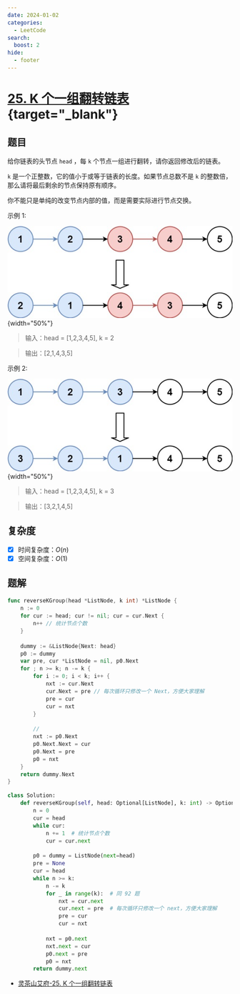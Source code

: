 ```yaml
---
date: 2024-01-02
categories:
  - LeetCode
search:
  boost: 2
hide:
  - footer
---
```


# [25. K 个一组翻转链表](https://leetcode.cn/problems/reverse-nodes-in-k-group){target="_blank"}

## 题目

给你链表的头节点 `head` ，每 `k` 个节点一组进行翻转，请你返回修改后的链表。

`k` 是一个正整数，它的值小于或等于链表的长度。如果节点总数不是 `k` 的整数倍，那么请将最后剩余的节点保持原有顺序。

你不能只是单纯的改变节点内部的值，而是需要实际进行节点交换。

示例 1:

![](../assets/img/leetcode/25_example_1.jpeg){width="50%"}

> 输入：head = [1,2,3,4,5], k = 2

> 输出：[2,1,4,3,5]

示例 2:

![](../assets/img/leetcode/25_example_2.jpeg){width="50%"}

> 输入：head = [1,2,3,4,5], k = 3

> 输出：[3,2,1,4,5]

## 复杂度

- [x] 时间复杂度：$O(n)$
- [x] 空间复杂度：$O(1)$

## 题解

```go title="Go"
func reverseKGroup(head *ListNode, k int) *ListNode {
    n := 0
    for cur := head; cur != nil; cur = cur.Next {
        n++ // 统计节点个数
    }

    dummy := &ListNode{Next: head}
    p0 := dummy
    var pre, cur *ListNode = nil, p0.Next
    for ; n >= k; n -= k {
        for i := 0; i < k; i++ {
            nxt := cur.Next
            cur.Next = pre // 每次循环只修改一个 Next，方便大家理解
            pre = cur
            cur = nxt
        }

        //
        nxt := p0.Next
        p0.Next.Next = cur
        p0.Next = pre
        p0 = nxt
    }
    return dummy.Next
}
```

```python title="Python"
class Solution:
    def reverseKGroup(self, head: Optional[ListNode], k: int) -> Optional[ListNode]:
        n = 0
        cur = head
        while cur:
            n += 1  # 统计节点个数
            cur = cur.next

        p0 = dummy = ListNode(next=head)
        pre = None
        cur = head
        while n >= k:
            n -= k
            for _ in range(k):  # 同 92 题
                nxt = cur.next
                cur.next = pre  # 每次循环只修改一个 next，方便大家理解
                pre = cur
                cur = nxt

            nxt = p0.next
            nxt.next = cur
            p0.next = pre
            p0 = nxt
        return dummy.next
```

- [灵茶山艾府-25. K 个一组翻转链表](https://leetcode.cn/problems/reverse-nodes-in-k-group/solutions/1992228/you-xie-cuo-liao-yi-ge-shi-pin-jiang-tou-plfs/)
